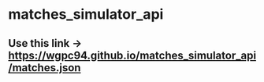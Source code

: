 # matches_simulator_api
## Use this link -> https://wgpc94.github.io/matches_simulator_api/matches.json
